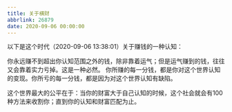 ```yaml
---
title: 关于横财
abbrlink: 26879
date: 2020-09-06 00:00:00
---
```


以下是这个时代（2020-09-06 13:38:01）关于赚钱的一种认知：
<!-- more -->
你永远赚不到超出你认知范围之外的钱，除非靠着运气；但是运气赚到的钱，往往又会靠着实力亏掉。这是一种必然。
你所赚的每一分钱，都是你对这个世界认知的变现。你所亏的每一分钱，都是因为对这个世界认知有缺陷。

这个世界最大的公平在于：当你的财富大于自己认知的时候，这个社会就会有100种方法来收割你；直到你的认知和财富匹配为止。
